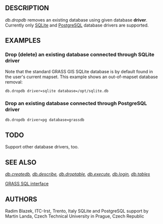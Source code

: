 ## DESCRIPTION

*db.dropdb* removes an existing database using given database
**driver**. Currently only [SQLite](grass-sqlite.md) and
[PostgreSQL](grass-pg.md) database drivers are supported.

## EXAMPLES

### Drop (delete) an existing database connected through SQLite driver

Note that the standard GRASS GIS SQLite database is by default found in
the user's current mapset. This example shows an out-of-mapset database
removal:

```bash
db.dropdb driver=sqlite database=/opt/sqlite.db
```

### Drop an existing database connected through PostgreSQL driver

```bash
db.dropdb driver=pg database=grassdb
```

## TODO

Support other database drivers, too.

## SEE ALSO

*[db.createdb](db.createdb.md), [db.describe](db.describe.md),
[db.droptable](db.droptable.md), [db.execute](db.execute.md),
[db.login](db.login.md), [db.tables](db.tables.md)*

[GRASS SQL interface](sql.md)

## AUTHORS

Radim Blazek, ITC-Irst, Trento, Italy
SQLite and PostgreSQL support by Martin Landa, Czech Technical
University in Prague, Czech Republic
